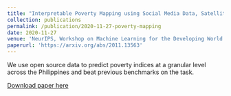 ```yaml
---
title: "Interpretable Poverty Mapping using Social Media Data, Satellite Images, and Geospatial Information"
collection: publications
permalink: /publication/2020-11-27-poverty-mapping
date: 2020-11-27
venue: 'NeurIPS, Workshop on Machine Learning for the Developing World'
paperurl: 'https://arxiv.org/abs/2011.13563'
---
```

We use open source data to predict poverty indices at a granular level across the Philippines and beat previous benchmarks on the task.

[Download paper here](http://ljyflores.github.io/files/poverty_mapping.pdf)